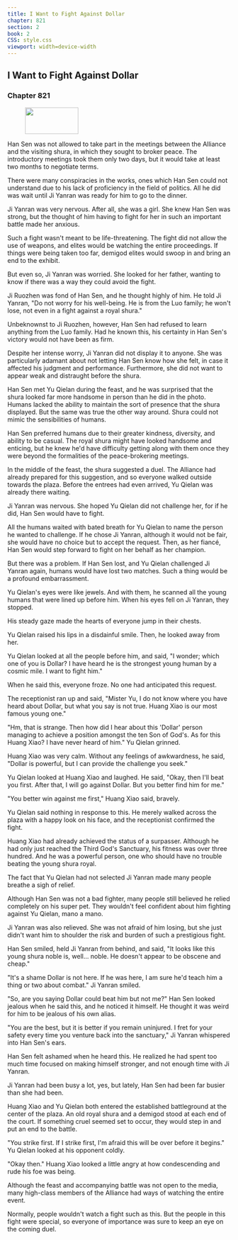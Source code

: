 ```yaml
---
title: I Want to Fight Against Dollar
chapter: 821
section: 2
book: 2
CSS: style.css
viewport: width=device-width
---
```


## I Want to Fight Against Dollar

### Chapter 821

<figure>
	<img src="../Images/gem.gif" alt="" id="gem" width="120" height="60" />
</figure>

Han Sen was not allowed to take part in the meetings between the Alliance and the visiting shura, in which they sought to broker peace. The introductory meetings took them only two days, but it would take at least two months to negotiate terms.

There were many conspiracies in the works, ones which Han Sen could not understand due to his lack of proficiency in the field of politics. All he did was wait until Ji Yanran was ready for him to go to the dinner.

Ji Yanran was very nervous. After all, she was a girl. She knew Han Sen was strong, but the thought of him having to fight for her in such an important battle made her anxious.

Such a fight wasn't meant to be life-threatening. The fight did not allow the use of weapons, and elites would be watching the entire proceedings. If things were being taken too far, demigod elites would swoop in and bring an end to the exhibit.

But even so, Ji Yanran was worried. She looked for her father, wanting to know if there was a way they could avoid the fight.

Ji Ruozhen was fond of Han Sen, and he thought highly of him. He told Ji Yanran, "Do not worry for his well-being. He is from the Luo family; he won't lose, not even in a fight against a royal shura."

Unbeknownst to Ji Ruozhen, however, Han Sen had refused to learn anything from the Luo family. Had he known this, his certainty in Han Sen's victory would not have been as firm.

Despite her intense worry, Ji Yanran did not display it to anyone. She was particularly adamant about not letting Han Sen know how she felt, in case it affected his judgment and performance. Furthermore, she did not want to appear weak and distraught before the shura.

Han Sen met Yu Qielan during the feast, and he was surprised that the shura looked far more handsome in person than he did in the photo. Humans lacked the ability to maintain the sort of presence that the shura displayed. But the same was true the other way around. Shura could not mimic the sensibilities of humans.

Han Sen preferred humans due to their greater kindness, diversity, and ability to be casual. The royal shura might have looked handsome and enticing, but he knew he'd have difficulty getting along with them once they were beyond the formalities of the peace-brokering meetings.

In the middle of the feast, the shura suggested a duel. The Alliance had already prepared for this suggestion, and so everyone walked outside towards the plaza. Before the entrees had even arrived, Yu Qielan was already there waiting.

Ji Yanran was nervous. She hoped Yu Qielan did not challenge her, for if he did, Han Sen would have to fight.

All the humans waited with bated breath for Yu Qielan to name the person he wanted to challenge. If he chose Ji Yanran, although it would not be fair, she would have no choice but to accept the request. Then, as her fiancé, Han Sen would step forward to fight on her behalf as her champion.

But there was a problem. If Han Sen lost, and Yu Qielan challenged Ji Yanran again, humans would have lost two matches. Such a thing would be a profound embarrassment.

Yu Qielan's eyes were like jewels. And with them, he scanned all the young humans that were lined up before him. When his eyes fell on Ji Yanran, they stopped.

His steady gaze made the hearts of everyone jump in their chests.

Yu Qielan raised his lips in a disdainful smile. Then, he looked away from her.

Yu Qielan looked at all the people before him, and said, "I wonder; which one of you is Dollar? I have heard he is the strongest young human by a cosmic mile. I want to fight him."

When he said this, everyone froze. No one had anticipated this request.

The receptionist ran up and said, "Mister Yu, I do not know where you have heard about Dollar, but what you say is not true. Huang Xiao is our most famous young one."

"Hm, that is strange. Then how did I hear about this 'Dollar' person managing to achieve a position amongst the ten Son of God's. As for this Huang Xiao? I have never heard of him." Yu Qielan grinned.

Huang Xiao was very calm. Without any feelings of awkwardness, he said, "Dollar is powerful, but I can provide the challenge you seek."

Yu Qielan looked at Huang Xiao and laughed. He said, "Okay, then I'll beat you first. After that, I will go against Dollar. But you better find him for me."

"You better win against me first," Huang Xiao said, bravely.

Yu Qielan said nothing in response to this. He merely walked across the plaza with a happy look on his face, and the receptionist confirmed the fight.

Huang Xiao had already achieved the status of a surpasser. Although he had only just reached the Third God's Sanctuary, his fitness was over three hundred. And he was a powerful person, one who should have no trouble beating the young shura royal.

The fact that Yu Qielan had not selected Ji Yanran made many people breathe a sigh of relief.

Although Han Sen was not a bad fighter, many people still believed he relied completely on his super pet. They wouldn't feel confident about him fighting against Yu Qielan, mano a mano.

Ji Yanran was also relieved. She was not afraid of him losing, but she just didn't want him to shoulder the risk and burden of such a prestigious fight.

Han Sen smiled, held Ji Yanran from behind, and said, "It looks like this young shura noble is, well... noble. He doesn't appear to be obscene and cheap."

"It's a shame Dollar is not here. If he was here, I am sure he'd teach him a thing or two about combat." Ji Yanran smiled.

"So, are you saying Dollar could beat him but not me?" Han Sen looked jealous when he said this, and he noticed it himself. He thought it was weird for him to be jealous of his own alias.

"You are the best, but it is better if you remain uninjured. I fret for your safety every time you venture back into the sanctuary," Ji Yanran whispered into Han Sen's ears.

Han Sen felt ashamed when he heard this. He realized he had spent too much time focused on making himself stronger, and not enough time with Ji Yanran.

Ji Yanran had been busy a lot, yes, but lately, Han Sen had been far busier than she had been.

Huang Xiao and Yu Qielan both entered the established battleground at the center of the plaza. An old royal shura and a demigod stood at each end of the court. If something cruel seemed set to occur, they would step in and put an end to the battle.

"You strike first. If I strike first, I'm afraid this will be over before it begins." Yu Qielan looked at his opponent coldly.

"Okay then." Huang Xiao looked a little angry at how condescending and rude his foe was being.

Although the feast and accompanying battle was not open to the media, many high-class members of the Alliance had ways of watching the entire event.

Normally, people wouldn't watch a fight such as this. But the people in this fight were special, so everyone of importance was sure to keep an eye on the coming duel.